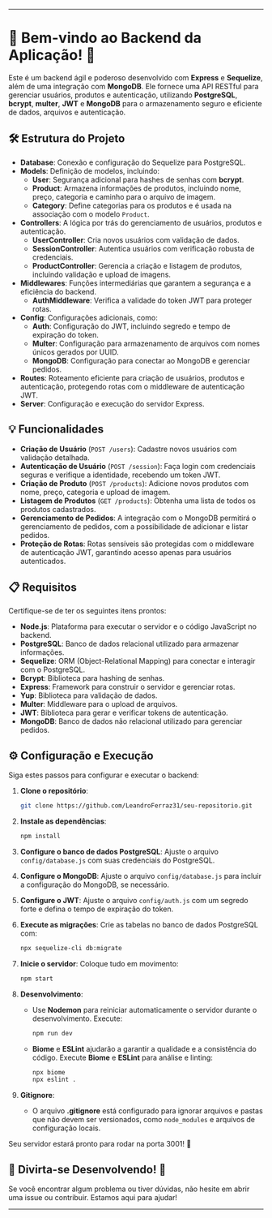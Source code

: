 
---

# 🚀 **Bem-vindo ao Backend da Aplicação!** 🚀

Este é um backend ágil e poderoso desenvolvido com **Express** e **Sequelize**, além de uma integração com **MongoDB**. Ele fornece uma API RESTful para gerenciar usuários, produtos e autenticação, utilizando **PostgreSQL**, **bcrypt**, **multer**, **JWT** e **MongoDB** para o armazenamento seguro e eficiente de dados, arquivos e autenticação.

## 🛠️ **Estrutura do Projeto**

- **Database**: Conexão e configuração do Sequelize para PostgreSQL.
- **Models**: Definição de modelos, incluindo:
  - **User**: Segurança adicional para hashes de senhas com **bcrypt**.
  - **Product**: Armazena informações de produtos, incluindo nome, preço, categoria e caminho para o arquivo de imagem.
  - **Category**: Define categorias para os produtos e é usada na associação com o modelo `Product`.
- **Controllers**: A lógica por trás do gerenciamento de usuários, produtos e autenticação.
  - **UserController**: Cria novos usuários com validação de dados.
  - **SessionController**: Autentica usuários com verificação robusta de credenciais.
  - **ProductController**: Gerencia a criação e listagem de produtos, incluindo validação e upload de imagens.
- **Middlewares**: Funções intermediárias que garantem a segurança e a eficiência do backend.
  - **AuthMiddleware**: Verifica a validade do token JWT para proteger rotas.
- **Config**: Configurações adicionais, como:
  - **Auth**: Configuração do JWT, incluindo segredo e tempo de expiração do token.
  - **Multer**: Configuração para armazenamento de arquivos com nomes únicos gerados por UUID.
  - **MongoDB**: Configuração para conectar ao MongoDB e gerenciar pedidos.
- **Routes**: Roteamento eficiente para criação de usuários, produtos e autenticação, protegendo rotas com o middleware de autenticação JWT.
- **Server**: Configuração e execução do servidor Express.

## 💡 **Funcionalidades**

- **Criação de Usuário** (`POST /users`): Cadastre novos usuários com validação detalhada.
- **Autenticação de Usuário** (`POST /session`): Faça login com credenciais seguras e verifique a identidade, recebendo um token JWT.
- **Criação de Produto** (`POST /products`): Adicione novos produtos com nome, preço, categoria e upload de imagem.
- **Listagem de Produtos** (`GET /products`): Obtenha uma lista de todos os produtos cadastrados.
- **Gerenciamento de Pedidos**: A integração com o MongoDB permitirá o gerenciamento de pedidos, com a possibilidade de adicionar e listar pedidos.
- **Proteção de Rotas**: Rotas sensíveis são protegidas com o middleware de autenticação JWT, garantindo acesso apenas para usuários autenticados.

## 📋 **Requisitos**

Certifique-se de ter os seguintes itens prontos:

- **Node.js**: Plataforma para executar o servidor e o código JavaScript no backend.
- **PostgreSQL**: Banco de dados relacional utilizado para armazenar informações.
- **Sequelize**: ORM (Object-Relational Mapping) para conectar e interagir com o PostgreSQL.
- **Bcrypt**: Biblioteca para hashing de senhas.
- **Express**: Framework para construir o servidor e gerenciar rotas.
- **Yup**: Biblioteca para validação de dados.
- **Multer**: Middleware para o upload de arquivos.
- **JWT**: Biblioteca para gerar e verificar tokens de autenticação.
- **MongoDB**: Banco de dados não relacional utilizado para gerenciar pedidos.

## ⚙️ **Configuração e Execução**

Siga estes passos para configurar e executar o backend:

1. **Clone o repositório**:
   ```bash
   git clone https://github.com/LeandroFerraz31/seu-repositorio.git
   ```

2. **Instale as dependências**:
   ```bash
   npm install
   ```

3. **Configure o banco de dados PostgreSQL**:
   Ajuste o arquivo `config/database.js` com suas credenciais do PostgreSQL.

4. **Configure o MongoDB**:
   Ajuste o arquivo `config/database.js` para incluir a configuração do MongoDB, se necessário.

5. **Configure o JWT**:
   Ajuste o arquivo `config/auth.js` com um segredo forte e defina o tempo de expiração do token.

6. **Execute as migrações**:
   Crie as tabelas no banco de dados PostgreSQL com:
   ```bash
   npx sequelize-cli db:migrate
   ```

7. **Inicie o servidor**:
   Coloque tudo em movimento:
   ```bash
   npm start
   ```

8. **Desenvolvimento**:
   - Use **Nodemon** para reiniciar automaticamente o servidor durante o desenvolvimento. Execute:
     ```bash
     npm run dev
     ```
   - **Biome** e **ESLint** ajudarão a garantir a qualidade e a consistência do código. Execute **Biome** e **ESLint** para análise e linting:
     ```bash
     npx biome
     npx eslint .
     ```

9. **Gitignore**:
   - O arquivo **.gitignore** está configurado para ignorar arquivos e pastas que não devem ser versionados, como `node_modules` e arquivos de configuração locais.

Seu servidor estará pronto para rodar na porta 3001! 🌟

## 🎉 **Divirta-se Desenvolvendo!** 🎉

Se você encontrar algum problema ou tiver dúvidas, não hesite em abrir uma issue ou contribuir. Estamos aqui para ajudar!

---